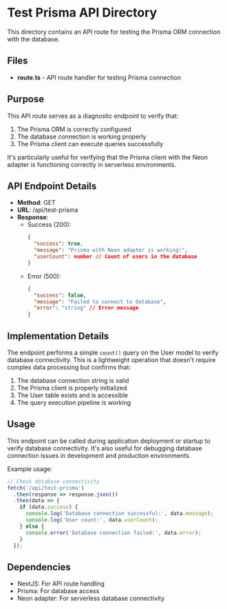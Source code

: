 # Test Prisma API Directory

This directory contains an API route for testing the Prisma ORM connection with the database.

## Files

- **route.ts** - API route handler for testing Prisma connection

## Purpose

This API route serves as a diagnostic endpoint to verify that:
1. The Prisma ORM is correctly configured
2. The database connection is working properly
3. The Prisma client can execute queries successfully

It's particularly useful for verifying that the Prisma client with the Neon adapter is functioning correctly in serverless environments.

## API Endpoint Details

- **Method**: GET
- **URL**: /api/test-prisma
- **Response**:
  - Success (200):
    ```json
    {
      "success": true,
      "message": "Prisma with Neon adapter is working!",
      "userCount": number // Count of users in the database
    }
    ```
  - Error (500):
    ```json
    {
      "success": false,
      "message": "Failed to connect to database",
      "error": "string" // Error message
    }
    ```

## Implementation Details

The endpoint performs a simple `count()` query on the User model to verify database connectivity. This is a lightweight operation that doesn't require complex data processing but confirms that:

1. The database connection string is valid
2. The Prisma client is properly initialized
3. The User table exists and is accessible
4. The query execution pipeline is working

## Usage

This endpoint can be called during application deployment or startup to verify database connectivity. It's also useful for debugging database connection issues in development and production environments.

Example usage:
```javascript
// Check database connectivity
fetch('/api/test-prisma')
  .then(response => response.json())
  .then(data => {
    if (data.success) {
      console.log('Database connection successful:', data.message);
      console.log('User count:', data.userCount);
    } else {
      console.error('Database connection failed:', data.error);
    }
  });
```

## Dependencies

- NextJS: For API route handling
- Prisma: For database access
- Neon adapter: For serverless database connectivity
